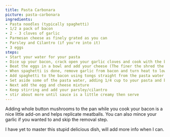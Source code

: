 ```yaml
---
title: Pasta Carbonara
picture: pasta-carbonara
ingredients:
- Pasta noodles (typically spaghetti)
- 1/2 a pack of bacon
- 2 - 3 cloves of garlic
- Parmesan cheese as finely grated as you can
- Parsley and Cilantro (if you're into it)
- 3 eggs
steps:
- Start your water for your pasta
- Dice up your bacon, crack open your garlic cloves and cook with the bacon in a frying pan
- Beat the eggs in a bowl and add your cheese (The finer the shred the better, grated works best)
- When spaghetti is done, remove garlic from bacon and turn heat to low.
- Add spaghetti to the bacon using tongs straight from the pasta water and keep moving it around until it stops sizzling
- Set aside some of the pasta water, adding 1/4 cup to your pasta and bacon now, keep stirring
- Next add the egg and cheese mixture
- Keep stirring and add your parsley/cilantro
- stir about more until sauce is a little creamy then serve
---
```


Adding whole button mushrooms to the pan while you cook your bacon is a nice little add-on and helps replicate meatballs. You can also mince your garlic if you wanted to and skip the removal step.

I have yet to master this stupid delicious dish, will add more info when I can.
